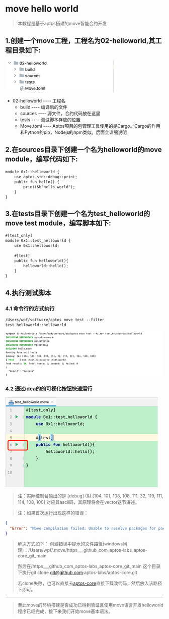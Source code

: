 # move hello world
> 本教程是基于aptos搭建的move智能合约开发

## 1.创建一个move工程，工程名为02-helloworld,其工程目录如下:

![my-logo.png](../asset/helloworld.png)

+ 02-helloworld       ---- 工程名
    + build           ---- 编译后的文件
    + sources         ---- 源文件，合约代码放在这里
    + tests           ---- 测试脚本存放的位置
    + Move.toml       ---- Aptos项目的包管理工具使用的是Cargo。Cargo的作用和Python的pip，Nodejs的npm类似。后面会详细说明



## 2.在sources目录下创建一个名为helloworld的move module，编写代码如下:
```move
module 0x1::helloworld {
    use aptos_std::debug::print;
    public fun hello() {
        print(&b"hello world");
    }
}
```



## 3.在tests目录下创建一个名为test_helloworld的move test module，编写脚本如下:
```move
#[test_only]
module 0x1::test_helloworld {
    use 0x1::helloworld;

    #[test]
    public fun helloworld(){
        helloworld::hello();
    }
}
```

## 4.执行测试脚本
### 4.1 命令行的方式执行
```shel1
/Users/wpf/software/aptos move test --filter test_helloworld::helloworld
```

![my-logo.png](../asset/hello_run.png)



### 4.2 通过idea的的可视化按钮快速运行

![my-logo.png](../asset/hello_run_idea.png)


> 注：实际控制台输出的是 [debug] (&) [104, 101, 108, 108, 111, 32, 119, 111, 114, 108, 100]  对应其ascii码，其原理将会在vector这节讲述。

> 注：如果首次运行出现这样的错误：
```json
{
  "Error": "Move compilation failed: Unable to resolve packages for package 'move2': While resolving dependency 'AptosFramework' in package 'move2': While processing dependency 'AptosFramework': Unable to find package manifest for 'AptosFramework' at \"/Users/wpf/.move/https___github_com_aptos-labs_aptos-core_git_main/aptos-move/framework/aptos-framework\""
}
```
>解决方式如下：
> 创建错误中提示的文件路径(windows同理)：/Users/wpf/.move/https___github_com_aptos-labs_aptos-core_git_main
> 
> 然后在/https___github_com_aptos-labs_aptos-core_git_main 这个目录下执行git clone git@github.com:aptos-labs/aptos-core.git 
> 
> 若clone失败，也可以直接去[aptos-core](https://github.com/aptos-labs/aptos-core)直接下载改代码，然后放入该路径下即可。

---

> 至此move的环境搭建是否成功已得到验证且使用move语言开发helloworld程序已经完成，接下来我们开始move基本语法。
